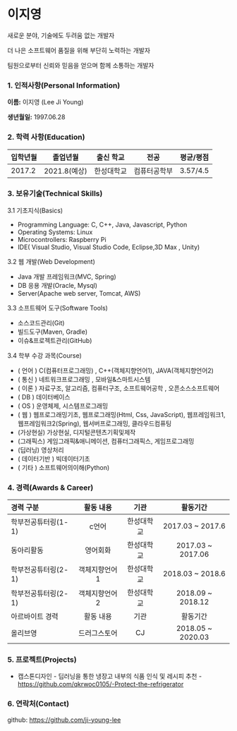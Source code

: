 # 이지영

새로운 분야, 기술에도 두려움 없는 개발자

더 나은 소프트웨어 품질을 위해 부단히 노력하는 개발자

팀원으로부터 신뢰와 믿음을 얻으며 함께 소통하는 개발자

### 1. 인적사항(Personal Information)  
  **이름:** 이지영 (Lee Ji Young)

  **생년월일:** 1997.06.28  

### 2. 학력 사항(Education)  

| 입학년월 | 졸업년월 | 출신 학교 |전공 | 평균/평점 | 
| :---         |     :---:      |        :---:   |    :---:      | :---:       |  
| 2017.2 | 2021.8(예상) | 한성대학교   |컴퓨터공학부 | 3.57/4.5 |


### 3. 보유기술(Technical Skills)

3.1  기초지식(Basics)
* Programming Language: C, C++, Java, Javascript, Python
* Operating Systems: Linux
* Microcontrollers: Raspberry Pi
* IDE( Visual Studio, Visual Studio Code, Eclipse,3D Max , Unity)

3.2 웹 개발(Web Development)
* Java 개발 프레임워크(MVC, Spring)
* DB 응용 개발(Oracle, Mysql)
* Server(Apache web server, Tomcat, AWS)

3.3 소프트웨어 도구(Software Tools)
* 소스코드관리(Git)
* 빌드도구(Maven, Gradle)
* 이슈&프로젝트관리(GitHub)

3.4 학부 수강 과목(Course)
* ( 언어 ) C(컴퓨터프로그래밍) , C++(객체지향언어1), JAVA(객체지향언어2)
* ( 통신 ) 네트워크프로그래밍 , 모바일&스마트시스템
* ( 이론 ) 자료구조, 알고리즘, 컴퓨터구조, 소프트웨어공학 , 오픈소스소프트웨어
* ( DB ) 데이터베이스
* ( OS ) 운영체제, 시스템프로그래밍
* ( 웹 ) 웹프로그래밍기초, 웹프로그래밍(Html, Css, JavaScript), 웹프레임워크1, 웹프레임워크2(Spring), 웹서버프로그래밍, 클라우드컴퓨팅
* (가상현실) 가상현실, 디지털콘텐츠기획및제작
* (그래픽스) 게임그래픽&애니메이션, 컴퓨터그래픽스, 게임프로그래밍
* (딥러닝) 영상처리
* ( 데이터기반 ) 빅데이터기초
* ( 기타 ) 소프트웨어의이해(Python)

### 4. 경력(Awards & Career)
| 경력 구분 | 활동 내용 | 기관 |활동기간 |
| :---         |     :---:      |        :---:   |    :---:      | 
| 학부전공튜터링(1-1) | c언어 | 한성대학교 |2017.03 ~ 2017.6  |
| 동아리활동 | 영어회화 | 한성대학교 |2017.03 ~ 2017.06  |
| 학부전공튜터링(2-1) | 객체지향언어1 | 한성대학교 |2018.03 ~ 2018.6  |
| 학부전공튜터링(2-1) | 객체지향언어2 | 한성대학교 |2018.09 ~ 2018.12  |
| 아르바이트 경력 | 활동 내용 | 기관 |활동기간 |
| 올리브영 | 드러그스토어 | CJ |2018.05 ~ 2020.03  |

### 5. 프로젝트(Projects)
* 캡스톤디자인 - 딥러닝을 통한 냉장고 내부의 식품 인식 및 레시피 추천 - https://github.com/qkrwoc0105/-Protect-the-refrigerator


### 6. 연락처(Contact)
github: https://github.com/ji-young-lee
